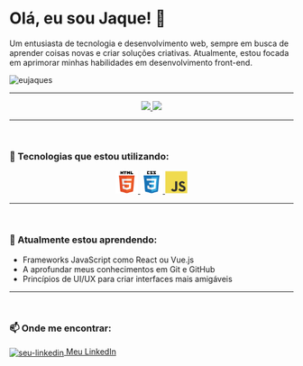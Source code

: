 # Olá, eu sou Jaque! 👋

<p align="left"> 
  Um entusiasta de tecnologia e desenvolvimento web, sempre em busca de aprender coisas novas e criar soluções criativas. Atualmente, estou focada em aprimorar minhas habilidades em desenvolvimento front-end.
</p>

<p align="left"> 
  <img src="https://komarev.com/ghpvc/?username=eujaques&label=Visitantes_do_Perfil&color=0e75b6&style=flat" alt="eujaques" /> 
</p>

---

<div align="center">
  <a href="https://github.com/eujaques">
    <img height="180em" src="https://github-readme-stats.vercel.app/api?username=eujaques&show_icons=true&theme=dracula"/>
    <img height="180em" src="https://github-readme-stats.vercel.app/api/top-langs/?username=eujaques&layout=compact&langs_count=7&theme=dracula"/>
  </a>
</div>

---
<br>

### 🚀 Tecnologias que estou utilizando:

<p align="center">
  <a href="https://developer.mozilla.org/pt-BR/docs/Web/HTML" target="_blank" rel="noreferrer"> 
    <img src="https://raw.githubusercontent.com/devicons/devicon/master/icons/html5/html5-original-wordmark.svg" alt="html5" width="40" height="40"/> 
  </a>
  <a href="https://developer.mozilla.org/pt-BR/docs/Web/CSS" target="_blank" rel="noreferrer"> 
    <img src="https://raw.githubusercontent.com/devicons/devicon/master/icons/css3/css3-original-wordmark.svg" alt="css3" width="40" height="40"/> 
  </a>
  <a href="https://developer.mozilla.org/pt-BR/docs/Web/JavaScript" target="_blank" rel="noreferrer"> 
    <img src="https://raw.githubusercontent.com/devicons/devicon/master/icons/javascript/javascript-original.svg" alt="javascript" width="40" height="40"/> 
  </a>
</p>

---
<br>

### 🌱 Atualmente estou aprendendo:

<ul>
  <li>Frameworks JavaScript como React ou Vue.js</li>
  <li>A aprofundar meus conhecimentos em Git e GitHub</li>
  <li>Princípios de UI/UX para criar interfaces mais amigáveis</li>
</ul>

---
<br>

### 📫 Onde me encontrar:

<p align="left">
  <a href="(https://www.linkedin.com/in/jaqueline-morais-tic/)" target="blank">
    <img align="center" src="https://raw.githubusercontent.com/rahuldkjain/github-profile-readme-generator/master/src/images/icons/Social/linked-in-alt.svg" alt="seu-linkedin" height="30" width="40" /> Meu LinkedIn
  </a>
</p>
